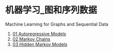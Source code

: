 # 机器学习_图和序列数据

Machine Learning for Graphs and Sequential Data

1. [01 Autoregressive Models](01AutoregressiveModels.md)
2. [02 Markov Chains](02MarkovChains.md)
3. [03 Hidden Markov Models](03HiddenMarkovChains.md)

